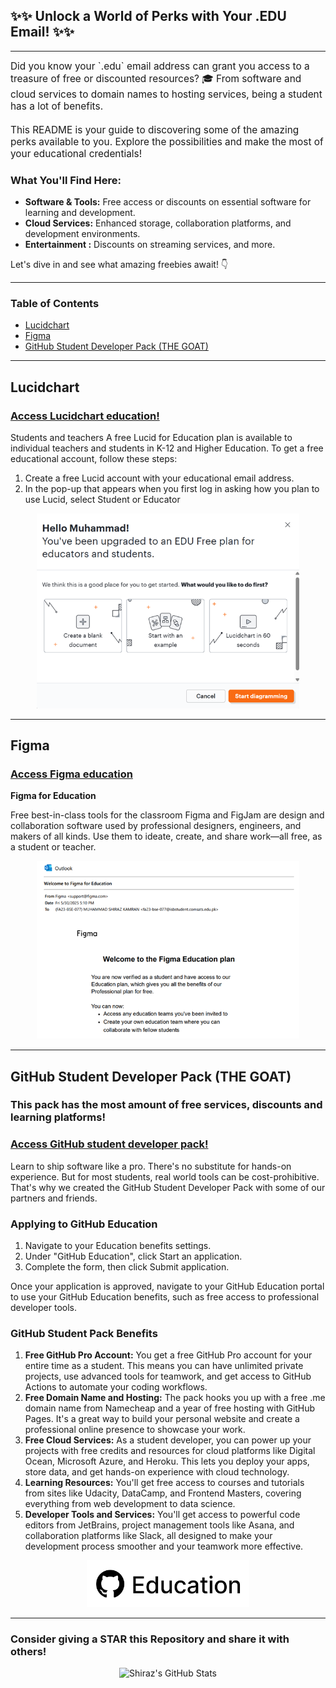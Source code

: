 ## ✨✨ Unlock a World of Perks with Your .EDU Email! ✨✨

---
<span style="font-size:1.1em;">
Did you know your `.edu` email address can grant you access to a treasure of free or discounted resources? 🎓 From software and cloud services to domain names to hosting services, being a student has a lot of benefits. <br> <br>
This README is your guide to discovering some of the amazing perks available to you. Explore the possibilities and make the most of your educational credentials!
</span>

### What You'll Find Here:

* **Software & Tools:** Free access or discounts on essential software for learning and development.
* **Cloud Services:** Enhanced storage, collaboration platforms, and development environments.
* **Entertainment :** Discounts on streaming services, and more.

Let's dive in and see what amazing freebies await! 👇

---

### Table of Contents
* [Lucidchart](#lucidchart)
* [Figma](#figma)
* [GitHub Student Developer Pack (THE GOAT)](#github-student-developer-pack-the-goat)

---

## Lucidchart


### [Access Lucidchart education!](https://lucid.app/users/registerOrLogin/free)


Students and teachers
A free Lucid for Education plan is available to individual teachers and students in K-12 and Higher Education.
To get a free educational account, follow these steps:

1.  Create a free Lucid account with your educational email address.
2.  In the pop-up that appears when you first log in asking how you plan to use Lucid, select Student or Educator

<p align="center">
  <img src="lucidchart.png" alt="Lucid chart student tier" width="420"/>
</p>


---

## Figma


### [Access Figma education](https://www.figma.com/education/)


**Figma for Education**

Free best-in-class tools for the classroom
Figma and FigJam are design and collaboration software used by professional designers, engineers, and makers of all kinds. Use them to ideate, create, and share work—all free, as a student or teacher.

<p align="center">
  <img src="figma.png" alt="Figma student tier" width="420"/>
</p>


---

## GitHub Student Developer Pack (THE GOAT)
### This pack has the most amount of free services, discounts and learning platforms!

### [Access GitHub student developer pack!](https://education.github.com/pack)


Learn to ship software like a pro. There's no substitute for hands-on experience. But for most students, real world tools can be cost-prohibitive. That's why we created the GitHub Student Developer Pack with some of our partners and friends.

### Applying to GitHub Education

1.  Navigate to your Education benefits settings.
2.  Under "GitHub Education", click Start an application.
3.  Complete the form, then click Submit application.

Once your application is approved, navigate to your GitHub Education portal to use your GitHub Education benefits, such as free access to professional developer tools.

### GitHub Student Pack Benefits

1.  **Free GitHub Pro Account:** You get a free GitHub Pro account for your entire time as a student. This means you can have unlimited private projects, use advanced tools for teamwork, and get access to GitHub Actions to automate your coding workflows.
2.  **Free Domain Name and Hosting:** The pack hooks you up with a free .me domain name from Namecheap and a year of free hosting with GitHub Pages. It's a great way to build your personal website and create a professional online presence to showcase your work.
3.  **Free Cloud Services:** As a student developer, you can power up your projects with free credits and resources for cloud platforms like Digital Ocean, Microsoft Azure, and Heroku. This lets you deploy your apps, store data, and get hands-on experience with cloud technology.
4.  **Learning Resources:** You'll get free access to courses and tutorials from sites like Udacity, DataCamp, and Frontend Masters, covering everything from web development to data science.
5.  **Developer Tools and Services:** You'll get access to powerful code editors from JetBrains, project management tools like Asana, and collaboration platforms like Slack, all designed to make your development process smoother and your teamwork more effective.


<p align="center">
  <img src="github.png" alt="GitHub Student Developer Pack" width="260"/>
</p>

---

### Consider giving a STAR this Repository and share it with others!

<p align="center">
  <img src="https://github-readme-stats.vercel.app/api?username=mshirazkamran&rank_icon=github&hide=prs,issues,contribs&theme=radical" alt="Shiraz's GitHub Stats" />
</p>
